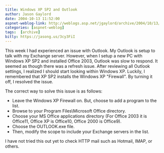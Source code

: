 ```yaml
---
title: Windows XP SP2 and Outlook
author: Jason Gaylord
date: 2004-10-13 11:52:00
aspnet-weblog-link: http://weblogs.asp.net/jgaylord/archive/2004/10/13/241777.aspx
categories: [aspnet-weblog]
tags:  [archive]
bitly: https://jasong.us/3cy3FiI
---
```


This week I had experienced an issue with Outlook. My Outlook is setup to talk with my Exchange server. However, when I setup a new PC with Windows XP SP2 and installed Office 2003, Outlook was slow to respond. It seemed as though there was a refresh issue. After reviewing all Outlook settings, I realized I should start looking within Windows XP. Luckily, I remembered that XP SP2 installs the Windows XP "Firewall". By turning it off, I resolved the issue.

The correct way to solve this issue is as follows:

- Leave the Windows XP Firewall on. But, choose to add a program to the list.
- Browse to your Program Files\Microsoft Office directory.
- Choose your MS Office applications directory (For Office 2003 it is Office11, Office XP is Office10, Office 2000 is Office9).
- Choose the OUTLOOK.exe file.
- Then, modify the scope to include your Exchange servers in the list.

I have not tried this out yet to check HTTP mail such as Hotmail, IMAP, or others.